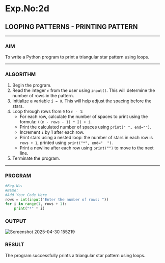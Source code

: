 # Exp.No:2d
## LOOPING PATTERNS - PRINTING PATTERN

---

### AIM  
To write a Python program to print a triangular star pattern using loops.

---

### ALGORITHM

1. Begin the program.  
2. Read the integer `n` from the user using `input()`. This will determine the number of rows in the pattern.  
3. Initialize a variable `i = 0`. This will help adjust the spacing before the stars.  
4. Loop through rows from `0` to `n - 1`:  
   - For each row, calculate the number of spaces to print using the formula: `((n - rows - 1) * 2) + i`.  
   - Print the calculated number of spaces using `print(" ", end="")`.  
   - Increment `i` by 1 after each row.  
   - Print stars using a nested loop: the number of stars in each row is `rows + 1`, printed using `print("*", end="  ")`.  
   - Print a newline after each row using `print("")` to move to the next line.  
5. Terminate the program.

---

### PROGRAM
```python
#Reg.No:
#Name:
#Add Your Code Here
rows = int(input("Enter the number of rows: "))
for i in range(1, rows + 1):
    print("*" * i)
```

### OUTPUT
![Screenshot 2025-04-30 155219](https://github.com/user-attachments/assets/4b314c2a-61f1-4115-9209-f6d97685866c)

### RESULT
The program successfully prints a triangular star pattern using loops.
